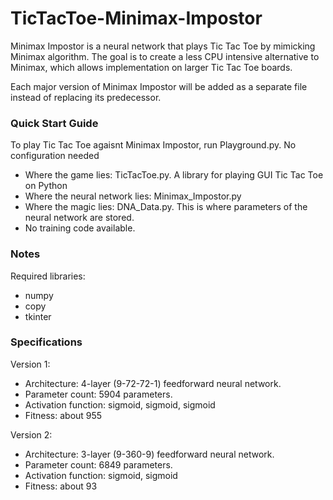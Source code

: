 # TicTacToe-Minimax-Impostor

Minimax Impostor is a neural network that plays Tic Tac Toe by mimicking Minimax algorithm. The goal is to create a less CPU intensive alternative to Minimax, which allows implementation on larger Tic Tac Toe boards.

Each major version of Minimax Impostor will be added as a separate file instead of replacing its predecessor.

### Quick Start Guide

To play Tic Tac Toe agaisnt Minimax Impostor, run Playground.py. No configuration needed

- Where the game lies: TicTacToe.py. A library for playing GUI Tic Tac Toe on Python
- Where the neural network lies: Minimax_Impostor.py
- Where the magic lies: DNA_Data.py. This is where parameters of the neural network are stored.
- No training code available. 

### Notes

Required libraries:
- numpy
- copy 
- tkinter

### Specifications

Version 1:

- Architecture: 4-layer (9-72-72-1) feedforward neural network.
- Parameter count: 5904 parameters.
- Activation function: sigmoid, sigmoid, sigmoid
- Fitness: about 955


Version 2:

- Architecture: 3-layer (9-360-9) feedforward neural network.
- Parameter count: 6849 parameters.
- Activation function: sigmoid, sigmoid
- Fitness: about 93
